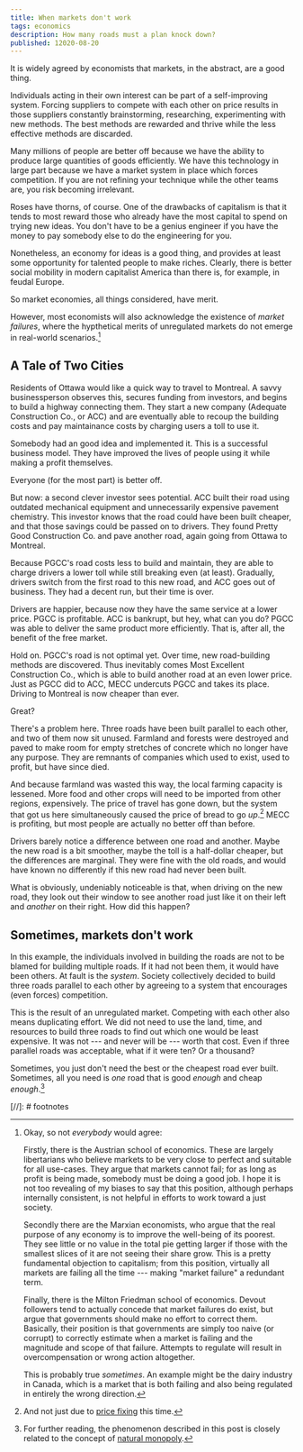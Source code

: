 ```yaml
---
title: When markets don't work
tags: economics
description: How many roads must a plan knock down? 
published: 12020-08-20
---
```


It is widely agreed by economists that markets, in the abstract, are a good thing. 

Individuals acting in their own interest can be part of a self-improving system. Forcing suppliers to compete with each other on price results in those suppliers constantly brainstorming, researching, experimenting with new methods. The best methods are rewarded and thrive while the less effective methods are discarded.

Many millions of people are better off because we have the ability to produce large quantities of goods efficiently. We have this technology in large part because we have a market system in place which forces competition. If you are not refining your technique while the other teams are, you risk becoming irrelevant.

Roses have thorns, of course. One of the drawbacks of capitalism is that it tends to most reward those who already have the most capital to spend on trying new ideas. You don't have to be a genius engineer if you have the money to pay somebody else to do the engineering for you.

Nonetheless, an economy for ideas is a good thing, and provides at least some opportunity for talented people to make riches. Clearly, there is better social mobility in modern capitalist America than there is, for example, in feudal Europe.

So market economies, all things considered, have merit.

However, most economists will also acknowledge the existence of _market failures_, where the hypthetical merits of unregulated markets do not emerge in real-world scenarios.[^dissenters]

## A Tale of Two Cities

Residents of Ottawa would like a quick way to travel to Montreal. A savvy businessperson observes this, secures funding from investors, and begins to build a highway connecting them. They start a new company (Adequate Construction Co., or ACC) and are eventually able to recoup the building costs and pay maintainance costs by charging users a toll to use it.

Somebody had an good idea and implemented it. This is a successful business model. They have improved the lives of people using it while making a profit themselves. 

Everyone (for the most part) is better off.

But now: a second clever investor sees potential. ACC built their road using outdated mechanical equipment and unnecessarily expensive pavement chemistry. This investor knows that the road could have been built cheaper, and that those savings could be passed on to drivers. They found Pretty Good Construction Co. and pave another road, again going from Ottawa to Montreal.

Because PGCC's road costs less to build and maintain, they are able to charge drivers a lower toll while still breaking even (at least). Gradually, drivers switch from the first road to this new road, and ACC goes out of business. They had a decent run, but their time is over.

Drivers are happier, because now they have the same service at a lower price. PGCC is profitable. ACC is bankrupt, but hey, what can you do? PGCC was able to deliver the same product more efficiently. That is, after all, the benefit of the free market.

Hold on. PGCC's road is not optimal yet. Over time, new road-building methods are discovered. Thus inevitably comes Most Excellent Construction Co., which is able to build another road at an even lower price. Just as PGCC did to ACC, MECC undercuts PGCC and takes its place. Driving to Montreal is now cheaper than ever.

Great?

There's a problem here. Three roads have been built parallel to each other, and two of them now sit unused. Farmland and forests were destroyed and paved to make room for empty stretches of concrete which no longer have any purpose. They are remnants of companies which used to exist, used to profit, but have since died.

And because farmland was wasted this way, the local farming capacity is lessened. More food and other crops will need to be imported from other regions, expensively. The price of travel has gone down, but the system that got us here simultaneously caused the price of bread to go _up_.[^lowblows] MECC is profiting, but most people are actually no better off than before.

Drivers barely notice a difference between one road and another. Maybe the new road is a bit smoother, maybe the toll is a half-dollar cheaper, but the differences are marginal. They were fine with the old roads, and would have known no differently if this new road had never been built.

What is obviously, undeniably noticeable is that, when driving on the new road, they look out their window to see another road just like it on their left and _another_ on their right. How did this happen?

## Sometimes, markets don't work

In this example, the individuals involved in building the roads are not to be blamed for building multiple roads. If it had not been them, it would have been others. At fault is the _system_. Society collectively decided to build three roads parallel to each other by agreeing to a system that encourages (even forces) competition.

This is the result of an unregulated market. Competing with each other also means duplicating effort. We did not need to use the land, time, and resources to build three roads to find out which one would be least expensive. It was not --- and never will be --- worth that cost. Even if three parallel roads was acceptable, what if it were ten? Or a thousand?

Sometimes, you just don't need the best or the cheapest road ever built. Sometimes, all you need is _one_ road that is good _enough_ and cheap _enough_.[^naturalmonopoly] 

[//]: # footnotes

[^dissenters]: Okay, so not _everybody_ would agree:

    Firstly, there is the Austrian school of economics. These are largely libertarians who believe markets to be very close to perfect and suitable for all use-cases. They argue that markets cannot fail; for as long as profit is being made, somebody must be doing a good job. I hope it is not too revealing of my biases to say that this position, although perhaps internally consistent, is not helpful in efforts to work toward a just society.

    Secondly there are the Marxian economists, who argue that the real purpose of any economy is to improve the well-being of its poorest. They see little or no value in the total pie getting larger if those with the smallest slices of it are not seeing their share grow. This is a pretty fundamental objection to capitalism; from this position, virtually all markets are failing all the time --- making "market failure" a redundant term.

    Finally, there is the Milton Friedman school of economics. Devout followers tend to actually concede that market failures do exist, but argue that governments should make no effort to correct them. Basically, their position is that governments are simply too naive (or corrupt) to correctly estimate when a market is failing and the magnitude and scope of that failure. Attempts to regulate will result in overcompensation or wrong action altogether.

    This is probably true _sometimes_. An example might be the dairy industry in Canada, which is a market that is both failing and also being regulated in entirely the wrong direction.

[^lowblows]: And not just due to [price fixing](https://www.macleans.ca/economy/economicanalysis/14-years-of-loblaws-bread-price-fixing-may-have-cost-you-at-least-400) this time. 

[^naturalmonopoly]: For further reading, the phenomenon described in this post is closely related to the concept of [natural monopoly](https://en.wikipedia.org/wiki/Natural_monopoly).
